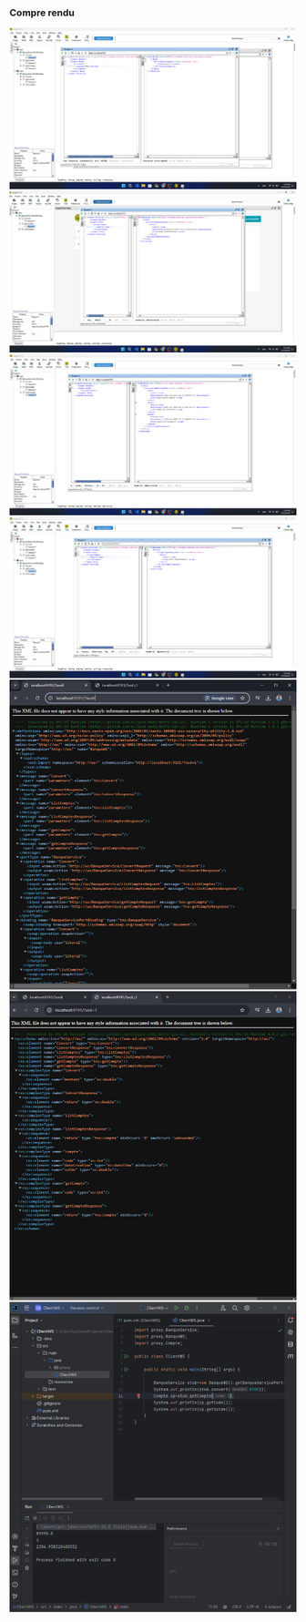 <h3> Compre rendu </h3>
<img src="captures/1.png">
<img src="captures/2.png">
<img src="captures/3.png">
<img src="captures/4.png">
<img src="captures/5.png">
<img src="captures/6.png">
<img src="captures/7.png">